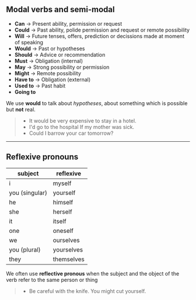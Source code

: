## Modal verbs and semi-modal
- **Can** -> Present ability, permission or request
- **Could** -> Past ability, polide permission and request or remote possibility
- **Will** -> Future tenses, offers, prediction or decissions made at moment of speaking
- **Would** -> Past or hypotheses
- **Should** -> Advice or recommendation
- **Must** -> Obligation (internal)
- **May** -> Strong possibility or permission
- **Might** -> Remote possibility
- **Have to** -> Obligation (external)
- **Used to** -> Past habit
- **Going to**

We use **would** to talk about _hypotheses_, about something which is possible but **not** real.

> * It would be very expensive to stay in a hotel.
> * I'd go to the hospital If my mother was sick.
> * Could I barrow your car tomorrow?


---

## Reflexive pronouns

| subject        | reflexive  |
| -------------- | ---------- |
| i              | myself     |
| you (singular) | yourself   |
| he             | himself    |
| she            | herself    |
| it             | itself     |
| one            | oneself    |
| we             | ourselves  |
| you (plural)   | yourselves |
| they           | themselves |

We often use **reflective pronous** when the subject and the object of the verb refer to the same person or thing

> * Be careful with the knife. You might cut yourself.